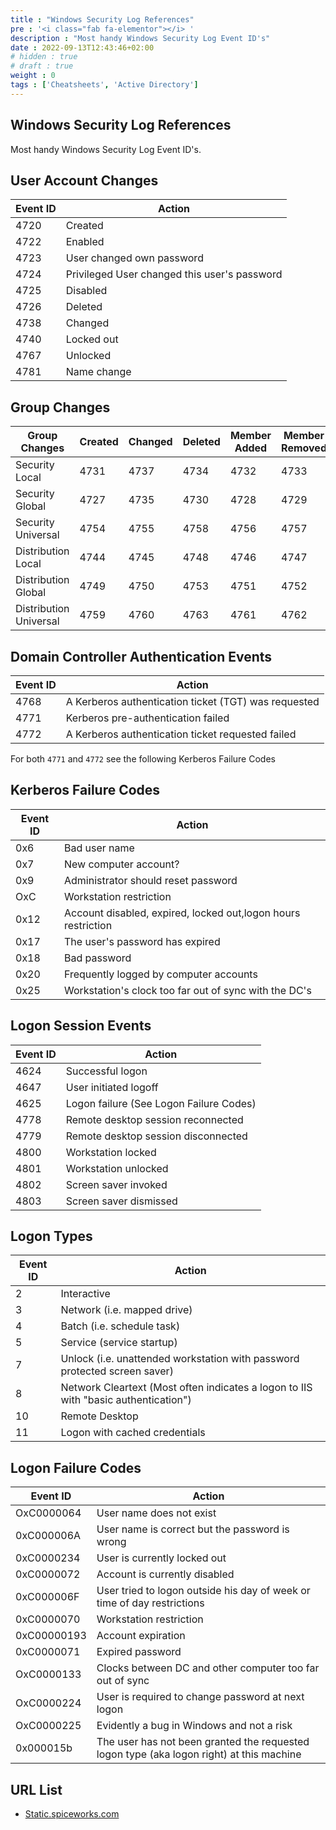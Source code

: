 ```yaml
---
title : "Windows Security Log References"
pre : '<i class="fab fa-elementor"></i> '
description : "Most handy Windows Security Log Event ID's"
date : 2022-09-13T12:43:46+02:00
# hidden : true
# draft : true
weight : 0
tags : ['Cheatsheets', 'Active Directory']
---
```


## Windows Security Log References

Most handy Windows Security Log Event ID's.

## User Account Changes

| Event ID | Action                                       |
| -------- | -------------------------------------------- |
| 4720     | Created                                      |
| 4722     | Enabled                                      |
| 4723     | User changed own password                    |
| 4724     | Privileged User changed this user's password |
| 4725     | Disabled                                     |
| 4726     | Deleted                                      |
| 4738     | Changed                                      |
| 4740     | Locked out                                   |
| 4767     | Unlocked                                     |
| 4781     | Name change                                  |

## Group Changes

| Group Changes          | Created | Changed | Deleted | Member Added | Member Removed |
| ---------------------- | ------- | ------- | ------- | ------------ | -------------- |
| Security Local         | 4731    | 4737    | 4734    | 4732         | 4733           |
| Security Global        | 4727    | 4735    | 4730    | 4728         | 4729           |
| Security Universal     | 4754    | 4755    | 4758    | 4756         | 4757           |
| Distribution Local     | 4744    | 4745    | 4748    | 4746         | 4747           |
| Distribution Global    | 4749    | 4750    | 4753    | 4751         | 4752           |
| Distribution Universal | 4759    | 4760    | 4763    | 4761         | 4762           |

## Domain Controller Authentication Events

| Event ID | Action                                               |
| -------- | ---------------------------------------------------- |
| 4768     | A Kerberos authentication ticket (TGT) was requested |
| 4771     | Kerberos pre-authentication failed                   |
| 4772     | A Kerberos authentication ticket requested failed    |

For both `4771` and `4772` see the following Kerberos Failure Codes

## Kerberos Failure Codes

| Event ID | Action                                                        |
| -------- | ------------------------------------------------------------- |
| 0x6      | Bad user name                                                 |
| 0x7      | New computer account?                                         |
| 0x9      | Administrator should reset password                           |
| OxC      | Workstation restriction                                       |
| 0x12     | Account disabled, expired, locked out,logon hours restriction |
| 0x17     | The user's password has expired                               |
| 0x18     | Bad password                                                  |
| 0x20     | Frequently logged by computer accounts                        |
| 0x25     | Workstation's clock too far out of sync with the DC's         |

## Logon Session Events

| Event ID | Action                                  |
| -------- | --------------------------------------- |
| 4624     | Successful logon                        |
| 4647     | User initiated logoff                   |
| 4625     | Logon failure (See Logon Failure Codes) |
| 4778     | Remote desktop session reconnected      |
| 4779     | Remote desktop session disconnected     |
| 4800     | Workstation locked                      |
| 4801     | Workstation unlocked                    |
| 4802     | Screen saver invoked                    |
| 4803     | Screen saver dismissed                  |

## Logon Types

| Event ID | Action                                                                              |
| -------- | ----------------------------------------------------------------------------------- |
| 2        | Interactive                                                                         |
| 3        | Network (i.e. mapped drive)                                                         |
| 4        | Batch (i.e. schedule task)                                                          |
| 5        | Service (service startup)                                                           |
| 7        | Unlock (i.e. unattended workstation with password protected screen saver)           |
| 8        | Network Cleartext (Most often indicates a logon to IIS with "basic authentication") |
| 10       | Remote Desktop                                                                      |
| 11       | Logon with cached credentials                                                       |

## Logon Failure Codes

| Event ID    | Action                                                                                   |
| ----------- | ---------------------------------------------------------------------------------------- |
| OxC0000064  | User name does not exist                                                                 |
| 0xC000006A  | User name is correct but the password is wrong                                           |
| 0xC0000234  | User is currently locked out                                                             |
| 0xC0000072  | Account is currently disabled                                                            |
| 0xC000006F  | User tried to logon outside his day of week or time of day restrictions                  |
| 0xC0000070  | Workstation restriction                                                                  |
| 0xC00000193 | Account expiration                                                                       |
| 0xC0000071  | Expired password                                                                         |
| OxC0000133  | Clocks between DC and other computer too far out of sync                                 |
| OxC0000224  | User is required to change password at next logon                                        |
| OxC0000225  | Evidently a bug in Windows and not a risk                                                |
| 0x000015b   | The user has not been granted the requested logon type (aka logon right) at this machine |

## URL List

- [Static.spiceworks.com](https://static.spiceworks.com/resources/post/0014/9751/quickref.pdf)
